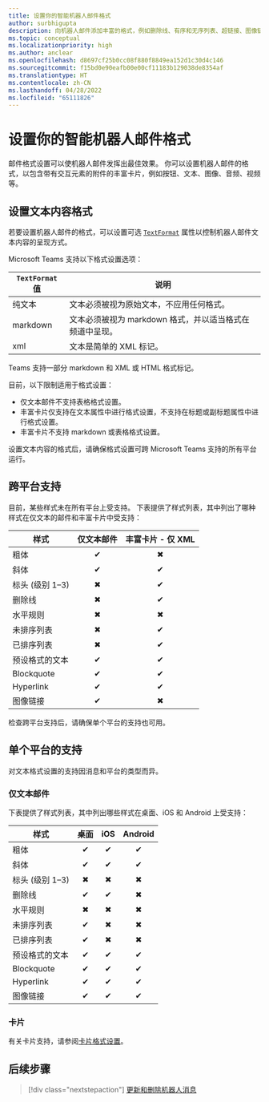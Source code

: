 ```yaml
---
title: 设置你的智能机器人邮件格式
author: surbhigupta
description: 向机器人邮件添加丰富的格式，例如删除线、有序和无序列表、超链接、图像链接等。
ms.topic: conceptual
ms.localizationpriority: high
ms.author: anclear
ms.openlocfilehash: d8697cf25b0cc08f880f8849ea152d1c30d4c146
ms.sourcegitcommit: f15bd0e90eafb00e00cf11183b129038de8354af
ms.translationtype: HT
ms.contentlocale: zh-CN
ms.lasthandoff: 04/28/2022
ms.locfileid: "65111826"
---
```

# <a name="format-your-bot-messages"></a>设置你的智能机器人邮件格式

邮件格式设置可以使机器人邮件发挥出最佳效果。 你可以设置机器人邮件的格式，以包含带有交互元素的附件的丰富卡片，例如按钮、文本、图像、音频、视频等。

## <a name="format-text-content"></a>设置文本内容格式

若要设置机器人邮件的格式，可以设置可选 [`TextFormat`](/bot-framework/dotnet/bot-builder-dotnet-create-messages#customizing-a-message) 属性以控制机器人邮件文本内容的呈现方式。

Microsoft Teams 支持以下格式设置选项：

| `TextFormat` 值 | 说明 |
| --- | --- |
| 纯文本 | 文本必须被视为原始文本，不应用任何格式。|
| markdown | 文本必须被视为 markdown 格式，并以适当格式在频道中呈现。 |
| xml | 文本是简单的 XML 标记。 |

Teams 支持一部分 markdown 和 XML 或 HTML 格式标记。

目前，以下限制适用于格式设置：

* 仅文本邮件不支持表格格式设置。
* 丰富卡片仅支持在文本属性中进行格式设置，不支持在标题或副标题属性中进行格式设置。
* 丰富卡片不支持 markdown 或表格格式设置。

设置文本内容的格式后，请确保格式设置可跨 Microsoft Teams 支持的所有平台运行。

## <a name="cross-platform-support"></a>跨平台支持

目前，某些样式未在所有平台上受支持。 下表提供了样式列表，其中列出了哪种样式在仅文本的邮件和丰富卡片中受支持：

| 样式                     | 仅文本邮件 | 丰富卡片 - 仅 XML |
| ---                       | :---: | :---: |
| 粗体                      | ✔ | ✖ |
| 斜体                    | ✔ | ✔ |
| 标头 (级别 1&ndash;3) | ✖ | ✔ |
| 删除线             | ✖ | ✔ |
| 水平规则           | ✖ | ✖ |
| 未排序列表            | ✖ | ✔ |
| 已排序列表              | ✖ | ✔ |
| 预设格式的文本         | ✔ | ✔ |
| Blockquote                | ✔ | ✔ |
| Hyperlink                 | ✔ | ✔ |
| 图像链接                | ✔ | ✖ |

检查跨平台支持后，请确保单个平台的支持也可用。

## <a name="support-by-individual-platform"></a>单个平台的支持

对文本格式设置的支持因消息和平台的类型而异。

### <a name="text-only-messages"></a>仅文本邮件

下表提供了样式列表，其中列出哪些样式在桌面、iOS 和 Android 上受支持：

| 样式                     | 桌面 | iOS | Android |
| ---                       | :---: | :---: | :---: |
| 粗体                      | ✔ | ✔ | ✔ |
| 斜体                    | ✔ | ✔ | ✔ |
| 标头 (级别 1&ndash;3) | ✖ | ✖ | ✖ |
| 删除线             | ✔ | ✔ | ✖ |
| 水平规则           | ✖ | ✖ | ✖ |
| 未排序列表            | ✔ | ✖ | ✖ |
| 已排序列表              | ✔ | ✖ | ✖ |
| 预设格式的文本         | ✔ | ✔ | ✔ |
| Blockquote                | ✔ | ✔ | ✔ |
| Hyperlink                 | ✔ | ✔ | ✔ |
| 图像链接                | ✔ | ✔ | ✔ |

### <a name="cards"></a>卡片

有关卡片支持，请参阅[卡片格式设置](~/task-modules-and-cards/cards/cards-format.md)。

## <a name="next-step"></a>后续步骤

> [!div class="nextstepaction"]
> [更新和删除机器人消息](~/bots/how-to/update-and-delete-bot-messages.md)
